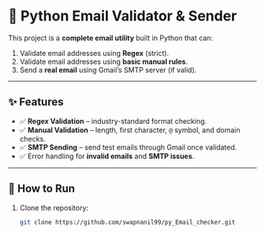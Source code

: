 # 📧 Python Email Validator & Sender

This project is a **complete email utility** built in Python that can:

1. Validate email addresses using **Regex** (strict).  
2. Validate email addresses using **basic manual rules**.  
3. Send a **real email** using Gmail’s SMTP server (if valid).  

---

## ✨ Features
- ✅ **Regex Validation** – industry-standard format checking.  
- ✅ **Manual Validation** – length, first character, `@` symbol, and domain checks.  
- ✅ **SMTP Sending** – send test emails through Gmail once validated.  
- ✅ Error handling for **invalid emails** and **SMTP issues**.  

---

## 🚀 How to Run

1. Clone the repository:
   ```bash
   git clone https://github.com/swapnanil99/py_Email_checker.git

